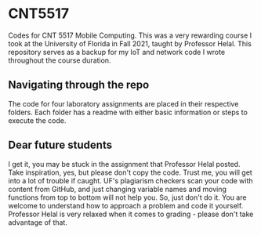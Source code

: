 # CNT5517
Codes for CNT 5517 Mobile Computing. This was a very rewarding course I took at the University of Florida in Fall 2021, taught by Professor Helal. This repository serves as a backup for my IoT and network code I wrote throughout the course duration.

## Navigating through the repo
The code for four laboratory assignments are placed in their respective folders. Each folder has a readme with either basic information or steps to execute the code.

## Dear future students
I get it, you may be stuck in the assignment that Professor Helal posted. Take inspiration, yes, but please don't copy the code. Trust me, you will get into a lot of trouble if caught. UF's plagiarism checkers scan your code with content from GitHub, and just changing variable names and moving functions from top to bottom will not help you. So, just don't do it. You are welcome to understand how to approach a problem and code it yourself. Professor Helal is very relaxed when it comes to grading - please don't take advantage of that.
